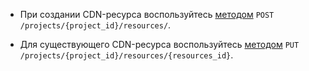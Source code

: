 - При создании CDN-ресурса воспользуйтесь [методом](/ru/additionals/api/api-cdn) `POST /projects/{project_id}/resources/`.

- Для существующего CDN-ресурса воспользуйтесь [методом](/ru/additionals/api/api-cdn) `PUT /projects/{project_id}/resources/{resources_id}`.
